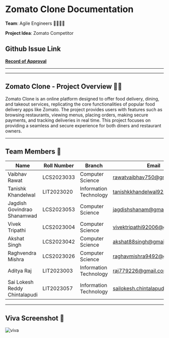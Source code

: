 # Zomato Clone Documentation  
**Team**: Agile Engineers 👨‍💻👩‍💻

**Project Idea**: Zomato Competitor  

## **Github Issue Link**  
**[Record of Approval](https://github.com/IIITLucknowSWEngg/Assignment/issues/16)**

---

---

## Zomato Clone - Project Overview 🍔🍕

Zomato Clone is an online platform designed to offer food delivery, dining, and takeout services, replicating the core functionalities of popular food delivery apps like Zomato. The project provides users with features such as browsing restaurants, viewing menus, placing orders, making secure payments, and tracking deliveries in real time. This project focuses on providing a seamless and secure experience for both diners and restaurant owners.

---




## Team Members 👥

| Name                              | Roll Number   | Branch              | Email                              | GitHub Username    |
|-----------------------------------|---------------|---------------------|------------------------------------|-------------------|
| Vaibhav Rawat                     | LCS2023033    | Computer Science    | rawatvaibhav750@gmail.com          | VaibhavvRawat     |
| Tanishk Khandelwal                | LIT2023020    | Information Technology | tanishkkhandelwal92@gmail.com      | Tanishk4444       |
| Jagdish Govindrao Shanamwad       | LCS2023053    | Computer Science    | jagdishshanam@gmail.com            | jgs8688           |
| Vivek Tripathi                    | LCS2023004    | Computer Science    | vivektripathi92006@gmail.com       | vivek23024        |
| Akshat Singh                      | LCS2023042    | Computer Science    | akshat88singh@gmail.com            | Luv888            |
| Raghvendra Mishra                 | LCS2023026    | Computer Science    | raghavmishra9492@gmail.com         | raghavmishra8382  |
| Aditya Raj                         | LIT2023003    | Information Technology | raj779226@gmail.com               | Aditya2023003     |
| Sai Lokesh Reddy Chintalapudi     | LIT2023057    | Information Technology | sailokesh.chintalapudi@gmail.com | Sailokesh321      |

---




## Viva Screenshot 📸

![viva](https://github.com/user-attachments/assets/9a0f43c3-2f45-4a98-9bb8-eadfb4d70687)

